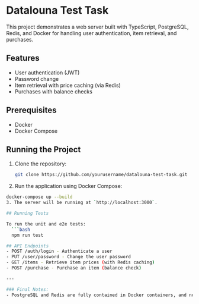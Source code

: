 # Datalouna Test Task

This project demonstrates a web server built with TypeScript, PostgreSQL, Redis, and Docker for handling user authentication, item retrieval, and purchases.

## Features

- User authentication (JWT)
- Password change
- Item retrieval with price caching (via Redis)
- Purchases with balance checks

## Prerequisites

- Docker
- Docker Compose

## Running the Project

1. Clone the repository:

   ```bash
   git clone https://github.com/yourusername/datalouna-test-task.git
2. Run the application using Docker Compose:
  ```bash
  docker-compose up --build
3. The server will be running at `http://localhost:3000`.

## Running Tests

To run the unit and e2e tests:
    ```bash
    npm run test

## API Endpoints
- POST /auth/login - Authenticate a user
- PUT /user/password - Change the user password
- GET /items - Retrieve item prices (with Redis caching)
- POST /purchase - Purchase an item (balance check)

---

### Final Notes:
- PostgreSQL and Redis are fully contained in Docker containers, and no external
